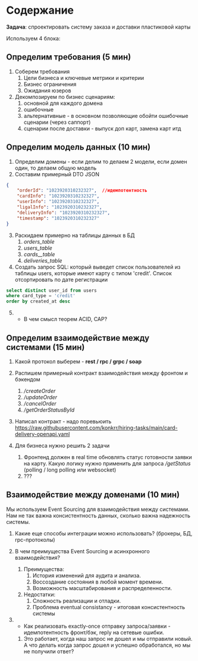 # Содержание

**Задача**: спроектировать систему заказа и доставки пластиковой карты

Используем 4 блока:

## Определим требования (5 мин)

1. Соберем требования
   1. Цели бизнеса и ключевые  метрики и критерии
   2. Бизнес ограничения
   3. Ожидания юзеров
2. Декомпозируем по бизнес сценариям:
   1. основной для каждого домена
   2. ошибочные
   3. альтернативные - в основном позволяющие обойти ошибочные сценарии (через саппорт)
   4. сценарии после доставки - выпуск доп карт, замена карт итд

## Определим модель данных (10 мин)

1. Определим домены - если делим то делаем 2 модели, если домен один, то делаем общую модель
2. Составим примерный DTO JSON  

```json
{
    "orderId": "1023920310232327",  //идемпотентность
    "cardInfo": "1023920310232327",
    "userInfo": "1023920310232327",
    "ligalInfo": "1023920310232327",
    "deliveryInfo": "1023920310232327",
    "timestamp": "1023920310232327"
}
```

3. Раскидаем примерно на таблицы данных в БД
   1. *orders_table*
   2. *users_table*
   3. *cards__table*
   4. *deliveries_table*
4. Создать запрос SQL: который выведет список пользователей из таблицы users, которые имеют карту с типом 'credit'. Список отсортировать по дате регистрации

```sql
select distinct user_id from users
where card_type = 'credit'
order by created_at desc
```

5. * В чем смысл теорем ACID, CAP?

## Определим взаимодействие между системами (15 мин)

1. Какой протокол выберем - **rest / rpc / grpc / soap**
2. Распишем примерный контракт взаимодействия между фронтом и бэкендом
   1. */createOrder*
   2. */updateOrder*
   3. */cancelOrder*
   4. */getOrderStatusById*

3. Написал контракт - надо поревьюить https://raw.githubusercontent.com/konkrr/hiring-tasks/main/card-delivery-openapi.yaml

4. Для бизнеса нужно решить 2 задачи
   1. Фронтенд должен в real time обновлять статус готовности заявки на карту. Какую логику нужно применить для запроса */getStatus* (polling / long polling или websocket)
   2. ???




## Взаимодействие между доменами (10 мин)

Мы используем Event Sourcing для взаимодействия между системами. Нам не так важна консистентность данных, сколько важна надежность системы. 

1. Какие еще способы интеграции можно использовать? (брокеры, БД, rpc-протоколы)
2. В чем преимущества Event Sourcing и асинхронного взаимодействия?
   1. Преимущества:
      1. История изменений для аудита и анализа.
      2. Воссоздание состояния в любой момент времени.
      3. Возможность масштабирования и распределенности.
   2. Недостатки:
      1. Сложность реализации и отладки.
      2. Проблема eventual consistancy - итоговая консистентность системы

3. * Как реализовать exactly-once отправку запроса/заявки - идемпотентность фронт/бэк, reply на сетевые ошибки. 
   1. Это работает, когда наш запрос не дошел и мы отправили новый. А что делать когда запрос дошел и успешно обработался, но мы не получили ответ?
